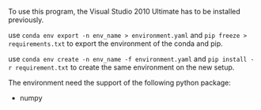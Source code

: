 To use this program, the Visual Studio 2010  Ultimate has to be installed previously.

use 
`conda env export -n env_name > environment.yaml` and `pip freeze > requirements.txt` to export the environment of the conda and pip.


use `conda env create -n env_name -f environment.yaml` and `pip install -r requirement.txt` to create the same environment on the new setup. 

The environment need the support of the following python package:
- numpy